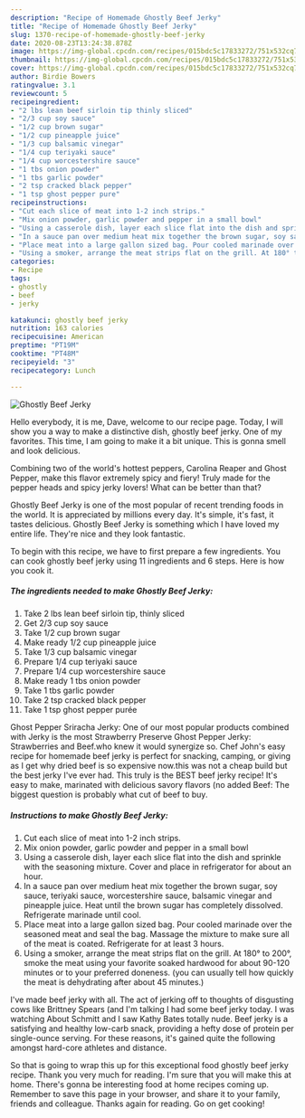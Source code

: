 ```yaml
---
description: "Recipe of Homemade Ghostly Beef Jerky"
title: "Recipe of Homemade Ghostly Beef Jerky"
slug: 1370-recipe-of-homemade-ghostly-beef-jerky
date: 2020-08-23T13:24:38.878Z
image: https://img-global.cpcdn.com/recipes/015bdc5c17833272/751x532cq70/ghostly-beef-jerky-recipe-main-photo.jpg
thumbnail: https://img-global.cpcdn.com/recipes/015bdc5c17833272/751x532cq70/ghostly-beef-jerky-recipe-main-photo.jpg
cover: https://img-global.cpcdn.com/recipes/015bdc5c17833272/751x532cq70/ghostly-beef-jerky-recipe-main-photo.jpg
author: Birdie Bowers
ratingvalue: 3.1
reviewcount: 5
recipeingredient:
- "2 lbs lean beef sirloin tip thinly sliced"
- "2/3 cup soy sauce"
- "1/2 cup brown sugar"
- "1/2 cup pineapple juice"
- "1/3 cup balsamic vinegar"
- "1/4 cup teriyaki sauce"
- "1/4 cup worcestershire sauce"
- "1 tbs onion powder"
- "1 tbs garlic powder"
- "2 tsp cracked black pepper"
- "1 tsp ghost pepper pure"
recipeinstructions:
- "Cut each slice of meat into 1-2 inch strips."
- "Mix onion powder, garlic powder and pepper in a small bowl"
- "Using a casserole dish, layer each slice flat into the dish and sprinkle with the seasoning mixture. Cover and place in refrigerator for about an hour."
- "In a sauce pan over medium heat mix together the brown sugar, soy sauce, teriyaki sauce, worcestershire sauce, balsamic vinegar and pineapple juice. Heat until the brown sugar has completely dissolved. Refrigerate marinade until cool."
- "Place meat into a large gallon sized bag. Pour cooled marinade over the seasoned meat and seal the bag. Massage the mixture to make sure all of the meat is coated. Refrigerate for at least 3 hours."
- "Using a smoker, arrange the meat strips flat on the grill. At 180° to 200°, smoke the meat using your favorite soaked hardwood for about 90-120 minutes or to your preferred doneness. (you can usually tell how quickly the meat is dehydrating after about 45 minutes.)"
categories:
- Recipe
tags:
- ghostly
- beef
- jerky

katakunci: ghostly beef jerky 
nutrition: 163 calories
recipecuisine: American
preptime: "PT19M"
cooktime: "PT48M"
recipeyield: "3"
recipecategory: Lunch

---
```



![Ghostly Beef Jerky](https://img-global.cpcdn.com/recipes/015bdc5c17833272/751x532cq70/ghostly-beef-jerky-recipe-main-photo.jpg)

Hello everybody, it is me, Dave, welcome to our recipe page. Today, I will show you a way to make a distinctive dish, ghostly beef jerky. One of my favorites. This time, I am going to make it a bit unique. This is gonna smell and look delicious.

Combining two of the world&#39;s hottest peppers, Carolina Reaper and Ghost Pepper, make this flavor extremely spicy and fiery! Truly made for the pepper heads and spicy jerky lovers! What can be better than that?

Ghostly Beef Jerky is one of the most popular of recent trending foods in the world. It is appreciated by millions every day. It's simple, it's fast, it tastes delicious. Ghostly Beef Jerky is something which I have loved my entire life. They're nice and they look fantastic.


To begin with this recipe, we have to first prepare a few ingredients. You can cook ghostly beef jerky using 11 ingredients and 6 steps. Here is how you cook it.

<!--inarticleads1-->

##### The ingredients needed to make Ghostly Beef Jerky:

1. Take 2 lbs lean beef sirloin tip, thinly sliced
1. Get 2/3 cup soy sauce
1. Take 1/2 cup brown sugar
1. Make ready 1/2 cup pineapple juice
1. Take 1/3 cup balsamic vinegar
1. Prepare 1/4 cup teriyaki sauce
1. Prepare 1/4 cup worcestershire sauce
1. Make ready 1 tbs onion powder
1. Take 1 tbs garlic powder
1. Take 2 tsp cracked black pepper
1. Take 1 tsp ghost pepper purée


Ghost Pepper Sriracha Jerky: One of our most popular products combined with Jerky is the most Strawberry Preserve Ghost Pepper Jerky: Strawberries and Beef.who knew it would synergize so. Chef John&#39;s easy recipe for homemade beef jerky is perfect for snacking, camping, or giving as I get why dried beef is so expensive now.this was not a cheap build but the best jerky I&#39;ve ever had. This truly is the BEST beef jerky recipe! It&#39;s easy to make, marinated with delicious savory flavors (no added Beef: The biggest question is probably what cut of beef to buy. 

<!--inarticleads2-->

##### Instructions to make Ghostly Beef Jerky:

1. Cut each slice of meat into 1-2 inch strips.
1. Mix onion powder, garlic powder and pepper in a small bowl
1. Using a casserole dish, layer each slice flat into the dish and sprinkle with the seasoning mixture. Cover and place in refrigerator for about an hour.
1. In a sauce pan over medium heat mix together the brown sugar, soy sauce, teriyaki sauce, worcestershire sauce, balsamic vinegar and pineapple juice. Heat until the brown sugar has completely dissolved. Refrigerate marinade until cool.
1. Place meat into a large gallon sized bag. Pour cooled marinade over the seasoned meat and seal the bag. Massage the mixture to make sure all of the meat is coated. Refrigerate for at least 3 hours.
1. Using a smoker, arrange the meat strips flat on the grill. At 180° to 200°, smoke the meat using your favorite soaked hardwood for about 90-120 minutes or to your preferred doneness. (you can usually tell how quickly the meat is dehydrating after about 45 minutes.)


I&#39;ve made beef jerky with all. The act of jerking off to thoughts of disgusting cows like Brittney Spears (and I&#39;m talking I had some beef jerky today. I was watching About Schmitt and I saw Kathy Bates totally nude. Beef jerky is a satisfying and healthy low-carb snack, providing a hefty dose of protein per single-ounce serving. For these reasons, it&#39;s gained quite the following amongst hard-core athletes and distance. 

So that is going to wrap this up for this exceptional food ghostly beef jerky recipe. Thank you very much for reading. I'm sure that you will make this at home. There's gonna be interesting food at home recipes coming up. Remember to save this page in your browser, and share it to your family, friends and colleague. Thanks again for reading. Go on get cooking!
